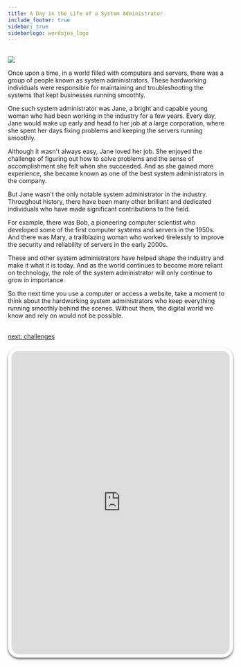```yaml
---
title: A Day in the Life of a System Administrator
include_footer: true
sidebar: true
sidebarlogo: wordojos_logo
---
```

<br>
<img src="/uploads/admins/admins (1).jpg">
<br>

Once upon a time, in a world filled with computers and servers, there was a group of people known as system administrators. These hardworking individuals were responsible for maintaining and troubleshooting the systems that kept businesses running smoothly.

One such system administrator was Jane, a bright and capable young woman who had been working in the industry for a few years. Every day, Jane would wake up early and head to her job at a large corporation, where she spent her days fixing problems and keeping the servers running smoothly.

Although it wasn't always easy, Jane loved her job. She enjoyed the challenge of figuring out how to solve problems and the sense of accomplishment she felt when she succeeded. And as she gained more experience, she became known as one of the best system administrators in the company.

But Jane wasn't the only notable system administrator in the industry. Throughout history, there have been many other brilliant and dedicated individuals who have made significant contributions to the field.

For example, there was Bob, a pioneering computer scientist who developed some of the first computer systems and servers in the 1950s. And there was Mary, a trailblazing woman who worked tirelessly to improve the security and reliability of servers in the early 2000s.

These and other system administrators have helped shape the industry and make it what it is today. And as the world continues to become more reliant on technology, the role of the system administrator will only continue to grow in importance.

So the next time you use a computer or access a website, take a moment to think about the hardworking system administrators who keep everything running smoothly behind the scenes. Without them, the digital world we know and rely on would not be possible.

<br>
<a href="https://workdojos.com/admins/challenges">next: challenges</a>
<br>
<br>
<iframe src="https://admins.workdojos.com
" style="width: 100%;height: 700px;padding: 8px; box-shadow: 0 3px 5px rgba(0,0,0,.6);border-radius: 25px;overflow: hidden;border: none;" align="middle"></iframe>
<br>
